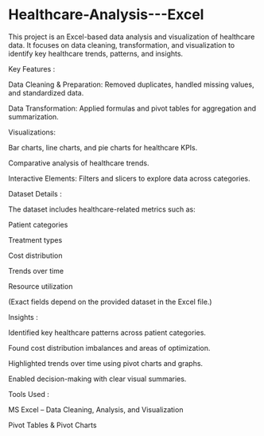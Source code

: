 # Healthcare-Analysis---Excel
This project is an Excel-based data analysis and visualization of healthcare data. It focuses on data cleaning, transformation, and visualization to identify key healthcare trends, patterns, and insights.

Key Features :

Data Cleaning & Preparation: Removed duplicates, handled missing values, and standardized data.

Data Transformation: Applied formulas and pivot tables for aggregation and summarization.

Visualizations:

Bar charts, line charts, and pie charts for healthcare KPIs.

Comparative analysis of healthcare trends.

Interactive Elements: Filters and slicers to explore data across categories.

Dataset Details :

The dataset includes healthcare-related metrics such as:

Patient categories

Treatment types

Cost distribution

Trends over time

Resource utilization

(Exact fields depend on the provided dataset in the Excel file.)

Insights :

Identified key healthcare patterns across patient categories.

Found cost distribution imbalances and areas of optimization.

Highlighted trends over time using pivot charts and graphs.

Enabled decision-making with clear visual summaries.

Tools Used :

MS Excel – Data Cleaning, Analysis, and Visualization

Pivot Tables & Pivot Charts
